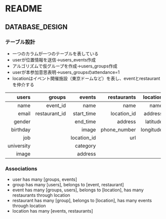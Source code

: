 # README

## DATABASE_DESIGN

### テーブル設計

- 一つのカラムが一つのテーブルを表している
- userが位置情報を送信->users_events作成
- アルゴリズムで仮グループを作成->users_groups作成
- userが本参加意思表明->users_groupsのattendance=1
- locationはイベント開催施設（東京ドームなど）を表し、eventとrestaurantを仲介する

| users | groups | events | restaurants | location | users_groups | users_events |
|---:|---:|---:|---:|---:|---:|---:|
| name       | event_id      | name        | name         | name      | user_id    | user_id  |
| email      | restaurant_id | start_time  | location_id  | address   | group_id   | event_id |
| gender     |               | end_time    | address      | latitude  | attendance |          |
| birthday   |               | image       | phone_number | longitude | evaluation |          |
| job        |               | location_id | url          |           |            |          |
| university |               | category    |              |           |            |          |
| image      |               | address     |              |           |            |          |


### Associations

- user has many [groups, events]
- group has many [users], belongs to [event, restaurant]
- event has many [groups, users], belongs to [location], has many restaurants through location
- restaurant has many [group], belongs to [location], has many events through location
- location has many [events, restaurants]


